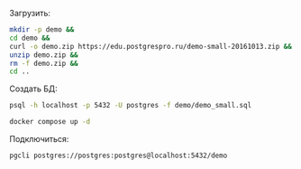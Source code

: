 Загрузить:

```bash
mkdir -p demo &&
cd demo &&
curl -o demo.zip https://edu.postgrespro.ru/demo-small-20161013.zip &&
unzip demo.zip &&
rm -f demo.zip &&
cd ..
```

Создать БД:

```bash
psql -h localhost -p 5432 -U postgres -f demo/demo_small.sql
```

```bash
docker compose up -d
```

Подключиться:

```bash
pgcli postgres://postgres:postgres@localhost:5432/demo
```

